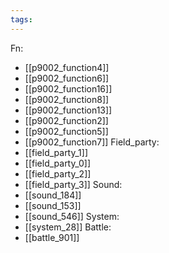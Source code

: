 ```yaml
---
tags:
---
```

Fn:
- [[p9002_function4]]
- [[p9002_function6]]
- [[p9002_function16]]
- [[p9002_function8]]
- [[p9002_function13]]
- [[p9002_function2]]
- [[p9002_function5]]
- [[p9002_function7]]
Field_party:
- [[field_party_1]]
- [[field_party_0]]
- [[field_party_2]]
- [[field_party_3]]
Sound:
- [[sound_184]]
- [[sound_153]]
- [[sound_546]]
System:
- [[system_28]]
Battle:
- [[battle_901]]
